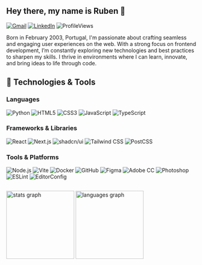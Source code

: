 ## Hey there, my name is Ruben 👋  
[![Gmail](https://img.shields.io/badge/Gmail-%23333?style=flat&logo=gmail&logoColor=white)](mailto:devruben10@gmail.com)
[![LinkedIn](https://img.shields.io/badge/LinkedIn-0077B5?style=flat&logo=linkedin&logoColor=white)](https://www.linkedin.com/in/rubenteixeira2003/)
![ProfileViews](https://komarev.com/ghpvc/?username=rubsxyz&label=Profile%20views&color=70A5FD&style=flat)

Born in February 2003, Portugal, I'm passionate about crafting seamless and engaging user experiences on the web. With a strong focus on frontend development, I’m constantly exploring new technologies and best practices to sharpen my skills. I thrive in environments where I can learn, innovate, and bring ideas to life through code.

## 🔧 Technologies & Tools
### Languages
![Python](https://img.shields.io/badge/Python-3776AB?style=flat&logo=python&logoColor=white)
![HTML5](https://img.shields.io/badge/HTML5-E34F26?style=flat&logo=html5&logoColor=white)
![CSS3](https://img.shields.io/badge/CSS3-1572B6?style=flat&logo=css3&logoColor=white)
![JavaScript](https://img.shields.io/badge/JavaScript-F7DF1E?style=flat&logo=javascript&logoColor=black)
![TypeScript](https://img.shields.io/badge/TypeScript-3178C6?style=flat&logo=typescript&logoColor=white)

### Frameworks & Libraries
![React](https://img.shields.io/badge/React-61DAFB?style=flat&logo=react&logoColor=black)
![Next.js](https://img.shields.io/badge/Next.js-000000?style=flat&logo=nextdotjs&logoColor=white)
![shadcn/ui](https://img.shields.io/badge/shadcn%2Fui-000000?style=flat&logo=radixui&logoColor=white)
![Tailwind CSS](https://img.shields.io/badge/Tailwind_CSS-38B2AC?style=flat&logo=tailwind-css&logoColor=white)
![PostCSS](https://img.shields.io/badge/PostCSS-DD3A0A?style=flat&logo=postcss&logoColor=white)

### Tools & Platforms
![Node.js](https://img.shields.io/badge/Node.js-339933?style=flat&logo=node.js&logoColor=white)
![Vite](https://img.shields.io/badge/Vite-646CFF?style=flat&logo=vite&logoColor=white)
![Docker](https://img.shields.io/badge/Docker-2496ED?style=flat&logo=docker&logoColor=white)
![GitHub](https://img.shields.io/badge/GitHub-181717?style=flat&logo=github&logoColor=white)
![Figma](https://img.shields.io/badge/Figma-F24E1E?style=flat&logo=figma&logoColor=white)
![Adobe CC](https://img.shields.io/badge/Adobe%20CC-FF0000?style=flat&logo=adobe-creative-cloud&logoColor=white)
![Photoshop](https://img.shields.io/badge/Photoshop-31A8FF?style=flat&logo=adobe-photoshop&logoColor=white)
![ESLint](https://img.shields.io/badge/ESLint-4B32C3?style=flat&logo=eslint&logoColor=white)
![EditorConfig](https://img.shields.io/badge/EditorConfig-000000?style=flat&logo=editorconfig&logoColor=white)

##

<div>
  <img src="https://github-readme-stats.vercel.app/api?username=rubsxyz&theme=tokyonight&hide_border=true&count_private=true" height="180" alt="stats graph"  />
  <img src="https://github-readme-stats.vercel.app/api/top-langs/?username=rubsxyz&theme=tokyonight&hide_border=true&include_all_commits=true&count_private=true&layout=compact" height="180" alt="languages graph"  />
</div>
